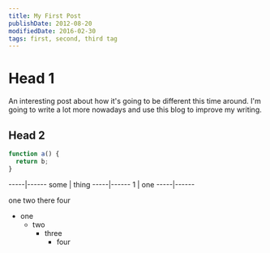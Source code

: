 ```yaml
---
title: My First Post
publishDate: 2012-08-20
modifiedDate: 2016-02-30
tags: first, second, third tag
---
```


Head 1
======

An interesting post about how it's going to be different this time around. I'm going to write a lot more nowadays and use this blog to improve my writing.



## Head 2

```js
function a() {
  return b;
}
```

-----|------
some | thing
-----|------
1    | one
-----|------

one
two
there
four


* one
  * two
    * three
      * four